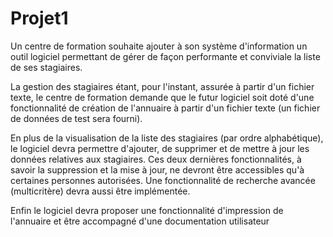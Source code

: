 # Projet1 

Un centre de formation souhaite ajouter à son système d'information un outil logiciel permettant de gérer de façon performante et conviviale la liste de ses stagiaires. 

 La gestion des stagiaires étant, pour l'instant, assurée à partir d'un fichier texte, le centre de formation demande que le futur logiciel soit doté d'une fonctionnalité de création de l'annuaire à partir d'un fichier texte (un fichier de données de test sera fourni). 

En plus de la visualisation de la liste des stagiaires (par ordre alphabétique), le logiciel devra permettre d'ajouter, de supprimer et de mettre à jour les données relatives aux stagiaires. Ces deux dernières fonctionnalités, à savoir la suppression et la mise à jour, ne devront être accessibles qu'à certaines personnes autorisées. Une fonctionnalité de recherche avancée (multicritère) devra aussi être implémentée.

 Enfin le logiciel devra proposer une fonctionnalité d'impression de l'annuaire et être accompagné d'une documentation utilisateur
